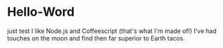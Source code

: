 # Hello-Word
just test
I like Node.js and Coffeescript (that's what I'm made of!)
I've had touches on the moon and find then far superior to Earth tacos.

